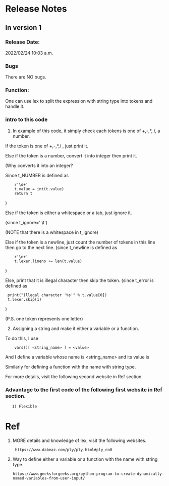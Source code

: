 # Release Notes
## In version 1
### Release Date:
2022/02/24 10:03 a.m.
### Bugs
There are NO bugs.
### Function:
One can use lex to split the expression with string type into tokens and handle it.

### intro to this code
1. In example of this code, it simply check each tokens is one of +,-,*, /, a number.

If the token is one of +,-,*,/ , just print it.

Else if the token is a number, convert it into integer then print it.

(Why converts it into an integer?

Since t_NUMBER is defined as 

        r'\d+'
        t.value = int(t.value)    
        return t
 )

Else if the token is either a whitespace or a tab, just ignore it. 

(since t_ignore=' \t') 

(NOTE that there is a whitespace in t_ignore)

Else if the token is a newline, just count the number of tokens in this line then go to the next line.
(since t_newline is defined as

        r'\n+'
        t.lexer.lineno += len(t.value)
)

Else, print that it is illegal character then skip the token.
(since t_error is defined as 
     
     print("Illegal character '%s'" % t.value[0])
     t.lexer.skip(1)
        
)

(P.S. one token represents one letter)

2. Assigning a string and make it either a variable or a function.
 
To do this, I use 

        vars()[ <string_name> ] = <value>
        
And I define a variable whose name is <string_name> and its value is <value>
        
Similarly for defining a function with the name with string type.
        
For more details, visit the following second website in Ref section.
        
### Advantage to the first code of the following first website in Ref section.
     
        
       1) Flexible

# Ref
1. MORE details and knowledge of lex, visit the following websites.

        https://www.dabeaz.com/ply/ply.html#ply_nn0
        
 2. Way to define either a variable or a function with the name with string type.
        
        https://www.geeksforgeeks.org/python-program-to-create-dynamically-named-variables-from-user-input/
